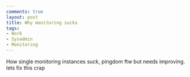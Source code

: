 ```yaml
---
comments: true
layout: post
title: Why monitoring sucks
tags:
- Work
- Sysadmin
- Monitoring
---
```


How single monitoring instances suck, pingdom ftw but needs improving. lets fix
this crap
